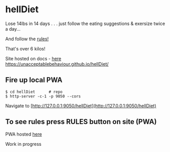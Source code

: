 # hellDiet
Lose 14lbs in 14 days . . . just follow the eating suggestions & exersize twice a day...  
  
And follow the [rules!](https://unacceptablebehaviour.github.io/hellDiet/)  
  
That's over 6 kilos!  
  
  
Site hosted on docs - [here](https://unacceptablebehaviour.github.io/hellDiet/)  
https://unacceptablebehaviour.github.io/hellDiet/
  
  
## Fire up local PWA

```
$ cd hellDiet      # repo
$ http-server -c-1 -p 9050 --cors
```
Navigate to [http://127.0.0.1:9050/hellDiet](http://127.0.0.1:9050/hellDiet)  
  
## To see rules press RULES button on site (PWA)
PWA hosted [here](https://unacceptablebehaviour.github.io/hellDiet/)

Work in progress
